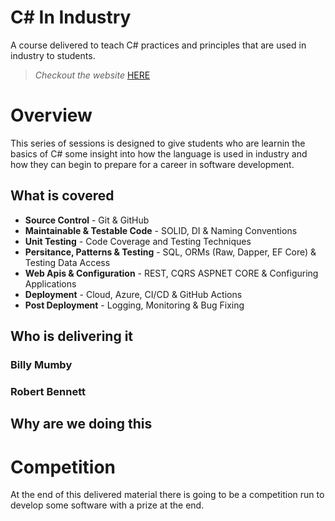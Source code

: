 # C# In Industry
A course delivered to teach C# practices and principles that are used in industry to students.

> *Checkout the website* [HERE](https://comp-site.azurewebsites.net/)

# Overview
This series of sessions is designed to give students who are learnin the basics of C# some insight into how the language is used in industry and how they can begin to prepare for a career in software development.

## What is covered

* **Source Control** - Git & GitHub
* **Maintainable & Testable Code** - SOLID, DI & Naming Conventions
* **Unit Testing** - Code Coverage and Testing Techniques
* **Persitance, Patterns & Testing** - SQL, ORMs (Raw, Dapper, EF Core) & Testing Data Access
* **Web Apis & Configuration** - REST, CQRS ASPNET CORE & Configuring Applications
* **Deployment** - Cloud, Azure, CI/CD & GitHub Actions
* **Post Deployment** - Logging, Monitoring & Bug Fixing

## Who is delivering it

### Billy Mumby

### Robert Bennett

## Why are we doing this

# Competition

At the end of this delivered material there is going to be a competition run to develop some software with a prize at the end.
